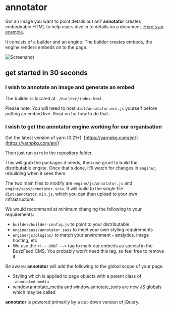 # annotator

Got an image you want to point details out on? **annotator** creates embeddable HTML to help users dive in to details on a document. [Here's an example](https://www.buzzfeed.com/kenbensinger/how-donald-trumps-enemies-fell-for-a-billion-dollar-hoax).

It consists of a builder and an engine. The builder creates embeds, the engine renders embeds on to the page.

![Screenshot](https://games.buzzfeed.com/_uk/annotator/img/screenshot.jpg)

## get started in 30 seconds

### I wish to annotate an image and generate an embed

The builder is located at `./builder/index.html`.

Please note: You will need to host `dist/annotator.min.js` yourself before putting an embed live. Read on for how to do that...

### I wish to get the annotator engine working for our organisation

Get the latest version of yarn (0.21+): [https://yarnpkg.com/en/](https://yarnpkg.com/en/)

Then just run `yarn` in the repository folder.

This will grab the packages it needs, then use grunt to build the distributable engine. Once that's done, it'll watch for changes in `engine/`, rebuilding when it sees them.

The two main files to modify are `engine/js/annotator.js` and `engine/sass/annotator.scss`. It will build to the single file `dist/annotator.min.js`, which you can then upload to your own infrastructure.

We would recommend at minimum changing the following to your requirements:

* `builder/builder-config.js` to point to your distributable
* `engine/sass/annotator.sass` to meet your own styling requirements
* `engine/js/plugins/` to match your environment - analytics, image hosting, etc
* We use the `<!-- UKNF -->` tag to mark our embeds as special in the BuzzFeed CMS. You probably won't need this tag, so feel free to remove it.

Be aware: **annotator** will add the following to the global scope of your page.

* Styling which is applied to page objects with a parent class of `.annotated_media`
* window.annotate_media and window.annotate_tools are new JS globals which may be called

**annotator** is powered primarily by a cut-down version of jQuery.